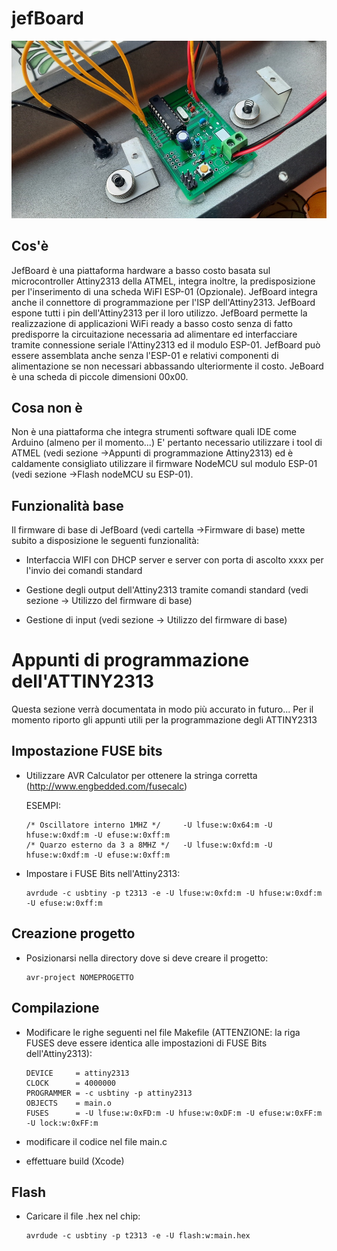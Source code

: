 # jefBoard
![example](example.jpg)
## Cos'è

JefBoard è una piattaforma hardware a basso costo basata sul microcontroller Attiny2313 della ATMEL, integra inoltre, la predisposizione per l'inserimento di una scheda WiFI ESP-01 (Opzionale).
JefBoard integra anche il connettore di programmazione per l'ISP dell'Attiny2313.
JefBoard espone tutti i pin dell'Attiny2313 per il loro utilizzo.
JefBoard permette la realizzazione di applicazioni WiFi ready a basso costo senza di fatto predisporre la circuitazione necessaria ad alimentare ed interfacciare tramite connessione seriale l'Attiny2313 ed il modulo ESP-01.
JefBoard può essere assemblata anche senza l'ESP-01 e relativi componenti di alimentazione se non necessari abbassando ulteriormente il costo.
JeBoard è una scheda di piccole dimensioni 00x00.
         
## Cosa non è

Non è una piattaforma che integra strumenti software quali IDE come Arduino (almeno per il momento...) E' pertanto necessario utilizzare i tool di ATMEL (vedi sezione ->Appunti di programmazione Attiny2313) 
ed è caldamente consigliato utilizzare il firmware NodeMCU sul modulo ESP-01 (vedi sezione ->Flash nodeMCU su ESP-01). 

## Funzionalità base

Il firmware di base di JefBoard (vedi cartella ->Firmware di base) mette subito a disposizione le seguenti funzionalità:

- Interfaccia WIFI con DHCP server e server con porta di ascolto xxxx per l'invio dei comandi standard

- Gestione degli output dell'Attiny2313 tramite comandi standard (vedi sezione -> Utilizzo del firmware di base)

- Gestione di input (vedi sezione -> Utilizzo del firmware di base)


# Appunti di programmazione dell'ATTINY2313

Questa sezione verrà documentata in modo più accurato in futuro... Per il momento riporto gli appunti utili per la programmazione degli ATTINY2313

## Impostazione FUSE bits    

- Utilizzare AVR Calculator per ottenere la stringa corretta (http://www.engbedded.com/fusecalc)

    ESEMPI:
    ```
    /* Oscillatore interno 1MHZ */     -U lfuse:w:0x64:m -U hfuse:w:0xdf:m -U efuse:w:0xff:m
    /* Quarzo esterno da 3 a 8MHZ */   -U lfuse:w:0xfd:m -U hfuse:w:0xdf:m -U efuse:w:0xff:m     
    ```
- Impostare i FUSE Bits nell'Attiny2313:
   ```
   avrdude -c usbtiny -p t2313 -e -U lfuse:w:0xfd:m -U hfuse:w:0xdf:m -U efuse:w:0xff:m
   ```


## Creazione progetto    

- Posizionarsi nella directory dove si deve creare il progetto:
  ```
  avr-project NOMEPROGETTO
  ```                                                 


## Compilazione

- Modificare le righe seguenti nel file Makefile (ATTENZIONE: la riga FUSES deve essere identica alle impostazioni di FUSE Bits dell'Attiny2313):
	```
	DEVICE     = attiny2313
	CLOCK      = 4000000
	PROGRAMMER = -c usbtiny -p attiny2313
	OBJECTS    = main.o
	FUSES      = -U lfuse:w:0xFD:m -U hfuse:w:0xDF:m -U efuse:w:0xFF:m -U lock:w:0xFF:m
  ```
- modificare il codice nel file main.c

- effettuare build (Xcode)

                                                            
                                                                   
## Flash

- Caricare il file .hex nel chip: 
   ```
   avrdude -c usbtiny -p t2313 -e -U flash:w:main.hex
   ```
